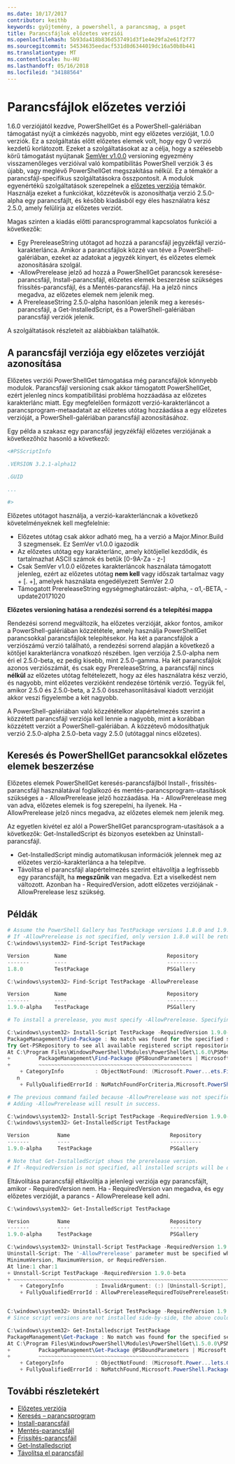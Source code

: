 ```yaml
---
ms.date: 10/17/2017
contributor: keithb
keywords: gyűjtemény, a powershell, a parancsmag, a psget
title: Parancsfájlok előzetes verziói
ms.openlocfilehash: 5b93da418b836d537491d3f1e4e29fa2e61f2f77
ms.sourcegitcommit: 54534635eedacf531d8d6344019dc16a50b8b441
ms.translationtype: MT
ms.contentlocale: hu-HU
ms.lasthandoff: 05/16/2018
ms.locfileid: "34188564"
---
```

# <a name="prerelease-versions-of-scripts"></a>Parancsfájlok előzetes verziói

1.6.0 verziójától kezdve, PowerShellGet és a PowerShell-galériában támogatást nyújt a címkézés nagyobb, mint egy előzetes verzióját, 1.0.0 verziók. Ez a szolgáltatás előtt előzetes elemek volt, hogy egy 0 verzió kezdetű korlátozott. Ezeket a szolgáltatásokat az a célja, hogy a szélesebb körű támogatást nyújtanak [SemVer v1.0.0](http://semver.org/spec/v1.0.0.html) versioning egyezmény visszamenőleges verzióival való kompatibilitás PowerShell verziók 3 és újabb, vagy meglévő PowerShellGet megszakítása nélkül. Ez a témakör a parancsfájl-specifikus szolgáltatásokra összpontosít. A modulok egyenértékű szolgáltatások szerepelnek a [előzetes verziója](module-prerelease-support.md) témakör. Használja ezeket a funkciókat, közzétevők is azonosíthatja verzió 2.5.0-alpha egy parancsfájlt, és később kiadásból egy éles használatra kész 2.5.0, amely felülírja az előzetes verziót.

Magas szinten a kiadás előtti parancsprogrammal kapcsolatos funkciói a következők:

- Egy PrereleaseString utótagot ad hozzá a parancsfájl jegyzékfájl verzió-karakterlánca. Amikor a parancsfájlok közzé van téve a PowerShell-galériában, ezeket az adatokat a jegyzék kinyert, és előzetes elemek azonosítására szolgál.
- -AllowPrerelease jelző ad hozzá a PowerShellGet parancsok keresése-parancsfájl, Install-parancsfájl, előzetes elemek beszerzése szükséges frissítés-parancsfájl, és a Mentés-parancsfájl. Ha a jelző nincs megadva, az előzetes elemek nem jelenik meg.
- A PrereleaseString 2.5.0-alpha hasonlóan jelenik meg a keresés-parancsfájl, a Get-InstalledScript, és a PowerShell-galériában parancsfájl verziók jelenik.

A szolgáltatások részleteit az alábbiakban találhatók.

## <a name="identifying-a-script-version-as-a-prerelease"></a>A parancsfájl verziója egy előzetes verzióját azonosítása

Előzetes verziói PowerShellGet támogatása még parancsfájlok könnyebb modulok. Parancsfájl versioning csak akkor támogatott PowerShellGet, ezért jelenleg nincs kompatibilitási probléma hozzáadása az előzetes karakterlánc miatt. Egy megfelelően formázott verzió-karakterláncot a parancsprogram-metaadatait az előzetes utótag hozzáadása a egy előzetes verzióját, a PowerShell-galériában parancsfájl azonosításához.

Egy példa a szakasz egy parancsfájl jegyzékfájl előzetes verziójának a következőhöz hasonló a következő:

```powershell
<#PSScriptInfo

.VERSION 3.2.1-alpha12

.GUID

...

#>

```

Előzetes utótagot használja, a verzió-karakterláncnak a következő követelményeknek kell megfelelnie:

- Előzetes utótag csak akkor adható meg, ha a verzió a Major.Minor.Build 3 szegmensek.
  Ez SemVer v1.0.0 igazodik
- Az előzetes utótag egy karakterlánc, amely kötőjellel kezdődik, és tartalmazhat ASCII számok és betűk [0-9A-Za - z-]
- Csak SemVer v1.0.0 előzetes karakterláncok használata támogatott jelenleg, ezért az előzetes utótag __nem kell__ vagy időszak tartalmaz vagy + [. +], amelyek használata engedélyezett SemVer 2.0
- Támogatott PrereleaseString egységmeghatározást:-alpha, - α1,-BETA, - update20171020

__Előzetes versioning hatása a rendezési sorrend és a telepítési mappa__

Rendezési sorrend megváltozik, ha előzetes verzióját, akkor fontos, amikor a PowerShell-galériában közzététele, amely használja PowerShellGet parancsokkal parancsfájlok telepítésekor. Ha két a parancsfájlok a verziószámú verzió található, a rendezési sorrend alapján a következő a kötőjel karakterláncra vonatkozó részében. Igen verziója 2.5.0-alpha nem éri el 2.5.0-beta, ez pedig kisebb, mint 2.5.0-gamma. Ha két parancsfájlok azonos verziószámát, és csak egy PrereleaseString, a parancsfájl nincs __nélkül__ az előzetes utótag feltételezett, hogy az éles használatra kész verzió, és nagyobb, mint előzetes verzióként rendezése történik verzió. Tegyük fel, amikor 2.5.0 és 2.5.0-beta, a 2.5.0 összehasonlításával kiadott verzióját akkor veszi figyelembe a két nagyobb.

A PowerShell-galériában való közzétételkor alapértelmezés szerint a közzétett parancsfájl verziója kell lennie a nagyobb, mint a korábban közzétett verziót a PowerShell-galériában. A közzétevő módosíthatjuk verzió 2.5.0-alpha 2.5.0-beta vagy 2.5.0 (utótaggal nincs előzetes).

## <a name="finding-and-acquiring-prerelease-items-using-powershellget-commands"></a>Keresés és PowerShellGet parancsokkal előzetes elemek beszerzése

Előzetes elemek PowerShellGet keresés-parancsfájlból Install-, frissítés-parancsfájl használatával foglalkozó és mentés-parancsprogram-utasítások szükséges a - AllowPrerelease jelző hozzáadása. Ha - AllowPrerelease meg van adva, előzetes elemek is fog szerepelni, ha ilyenek. Ha - AllowPrerelease jelző nincs megadva, az előzetes elemek nem jelenik meg.

Az egyetlen kivétel ez alól a PowerShellGet parancsprogram-utasítások a a következők: Get-InstalledScript és bizonyos esetekben az Uninstall-parancsfájl.

- Get-InstalledScript mindig automatikusan információk jelennek meg az előzetes verzió-karakterlánca a ha telepítve.
- Távolítsa el parancsfájl alapértelmezés szerint eltávolítja a legfrissebb egy parancsfájlt, ha __megszűnik__ van megadva. Ezt a viselkedést nem változott. Azonban ha - RequiredVersion, adott előzetes verziójának - AllowPrerelease lesz szükség.

## <a name="examples"></a>Példák

```powershell
# Assume the PowerShell Gallery has TestPackage versions 1.8.0 and 1.9.0-alpha.
# If -AllowPrerelease is not specified, only version 1.8.0 will be returned.
C:\windows\system32> Find-Script TestPackage

Version        Name                                Repository           Description
-------        ----                                ----------           -----------
1.8.0          TestPackage                         PSGallery            Package used to validate changes to the PowerShe...

C:\windows\system32> Find-Script TestPackage -AllowPrerelease

Version        Name                                Repository           Description
-------        ----                                ----------           -----------
1.9.0-alpha    TestPackage                         PSGallery            Package used to validate changes to PowerShe...

# To install a prerelease, you must specify -AllowPrerelease. Specifying a prerelease version string is not sufficient.

C:\windows\system32> Install-Script TestPackage -RequiredVersion 1.9.0-alpha
PackageManagement\Find-Package : No match was found for the specified search criteria and script name 'TestPackage'.
Try Get-PSRepository to see all available registered script repositories.
At C:\Program Files\WindowsPowerShell\Modules\PowerShellGet\1.6.0\PSModule.psm1:1455 char:3
+         PackageManagement\Find-Package @PSBoundParameters | Microsoft ...
+         ~~~~~~~~~~~~~~~~~~~~~~~~~~~~~~~~~~~~~~~~~~~~~~~~~
    + CategoryInfo          : ObjectNotFound: (Microsoft.Power...ets.FindPackage:FindPackage) [Find-Package], Exceptio
   n
    + FullyQualifiedErrorId : NoMatchFoundForCriteria,Microsoft.PowerShell.PackageManagement.Cmdlets.FindPackage

# The previous command failed because -AllowPrerelease was not specified.
# Adding -AllowPrerelease will result in success.

C:\windows\system32> Install-Script TestPackage -RequiredVersion 1.9.0-alpha -AllowPrerelease
C:\windows\system32> Get-InstalledScript TestPackage

Version         Name                                Repository           Description
-------         ----                                ----------           -----------
1.9.0-alpha     TestPackage                         PSGallery            Package used to validate changes to PowerShe...

# Note that Get-InstalledScript shows the prerelease version.
# If -RequiredVersion is not specified, all installed scripts will be displayed by Get-InstalledScript
```

Eltávolítása parancsfájl eltávolítja a jelenlegi verziója egy parancsfájlt, amikor - RequiredVersion nem.
Ha - RequiredVersion van megadva, és egy előzetes verzióját, a parancs - AllowPrerelease kell adni.

``` powershell
C:\windows\system32> Get-InstalledScript TestPackage

Version         Name                                Repository           Description
-------         ----                                ----------           -----------
1.9.0-alpha     TestPackage                         PSGallery            Package used to validate changes to PowerShe...

C:\windows\system32> Uninstall-Script TestPackage -RequiredVersion 1.9.0-alpha
Uninstall-Script: The '-AllowPrerelease' parameter must be specified when using the Prerelease string in
MinimumVersion, MaximumVersion, or RequiredVersion.
At line:1 char:1
+ Unnstall-Script TestPackage -RequiredVersion 1.9.0-beta
+ ~~~~~~~~~~~~~~~~~~~~~~~~~~~~~~~~~~~~~~~~~~~~~~~~~~~~~~~~~~~~~~~~~~~~~
    + CategoryInfo          : InvalidArgument: (:) [Uninstall-Script], ArgumentException
    + FullyQualifiedErrorId : AllowPrereleaseRequiredToUsePrereleaseStringInVersion,Uninnstall-script


C:\windows\system32> Uninstall-Script TestPackage -RequiredVersion 1.9.0-alpha -AllowPrerelease
# Since script versions are not installed side-by-side, the above could be simply "Uninstall-Script TestPackage"

C:\windows\system32> Get-Installedscript TestPackage
PackageManagement\Get-Package : No match was found for the specified search criteria and script names 'testpackage'.
At C:\Program Files\WindowsPowerShell\Modules\PowerShellGet\1.5.0.0\PSModule.psm1:4088 char:9
+         PackageManagement\Get-Package @PSBoundParameters | Microsoft. ...
+         ~~~~~~~~~~~~~~~~~~~~~~~~~~~~~~~~~~~~~~~~~~~~~~~~
    + CategoryInfo          : ObjectNotFound: (Microsoft.Power...lets.GetPackage:GetPackage) [Get-Package], Exception
    + FullyQualifiedErrorId : NoMatchFound,Microsoft.PowerShell.PackageManagement.Cmdlets.GetPackage
```

## <a name="more-details"></a>További részletekért

- [Előzetes verziója](module-prerelease-support.md)
- [Keresés – parancsprogram](/powershell/module/powershellget/find-script)
- [Install-parancsfájl](/powershell/module/powershellget/install-script)
- [Mentés-parancsfájl](/powershell/module/powershellget/save-script)
- [Frissítés-parancsfájl](/powershell/module/powershellget/update-script)
- [Get-Installedscript](/powershell/module/powershellget/get-installedscript)
- [Távolítsa el parancsfájl](/powershell/module/powershellget/uninstall-script)